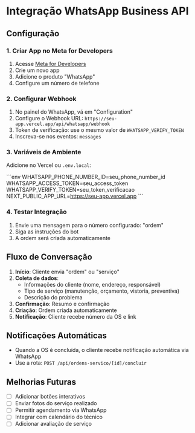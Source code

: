 # Integração WhatsApp Business API

## Configuração

### 1. Criar App no Meta for Developers

1. Acesse [Meta for Developers](https://developers.facebook.com/)
2. Crie um novo app
3. Adicione o produto "WhatsApp"
4. Configure um número de telefone

### 2. Configurar Webhook

1. No painel do WhatsApp, vá em "Configuration"
2. Configure o Webhook URL: `https://seu-app.vercel.app/api/whatsapp/webhook`
3. Token de verificação: use o mesmo valor de `WHATSAPP_VERIFY_TOKEN`
4. Inscreva-se nos eventos: `messages`

### 3. Variáveis de Ambiente

Adicione no Vercel ou `.env.local`:

\`\`\`env
WHATSAPP_PHONE_NUMBER_ID=seu_phone_number_id
WHATSAPP_ACCESS_TOKEN=seu_access_token
WHATSAPP_VERIFY_TOKEN=seu_token_verificacao
NEXT_PUBLIC_APP_URL=https://seu-app.vercel.app
\`\`\`

### 4. Testar Integração

1. Envie uma mensagem para o número configurado: "ordem"
2. Siga as instruções do bot
3. A ordem será criada automaticamente

## Fluxo de Conversação

1. **Início**: Cliente envia "ordem" ou "serviço"
2. **Coleta de dados**:
   - Informações do cliente (nome, endereço, responsável)
   - Tipo de serviço (manutenção, orçamento, vistoria, preventiva)
   - Descrição do problema
3. **Confirmação**: Resumo e confirmação
4. **Criação**: Ordem criada automaticamente
5. **Notificação**: Cliente recebe número da OS e link

## Notificações Automáticas

- Quando a OS é concluída, o cliente recebe notificação automática via WhatsApp
- Use a rota: `POST /api/ordens-servico/[id]/concluir`

## Melhorias Futuras

- [ ] Adicionar botões interativos
- [ ] Enviar fotos do serviço realizado
- [ ] Permitir agendamento via WhatsApp
- [ ] Integrar com calendário do técnico
- [ ] Adicionar avaliação de serviço
